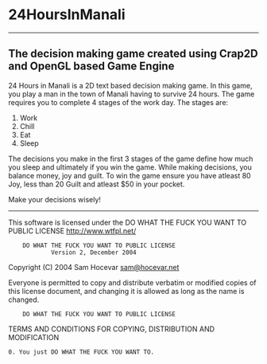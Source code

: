 # 24HoursInManali
--------------------------------------------------------------------------------------------------------------------
The decision making game created using Crap2D and OpenGL based Game Engine
--------------------------------------------------------------------------------------------------------------------

24 Hours in Manali is a 2D text based decision making game. In this game, you play a man in the town of Manali having to survive 24 hours. The game requires you to complete 4 stages of the work day. The stages are:

1. Work
2. Chill
3. Eat
4. Sleep

The decisions you make in the first 3 stages of the game define how much you sleep and ultimately if you win the game.
While making decisions, you balance money, joy and guilt. To win the game ensure you have atleast 80 Joy, less than 20 Guilt and atleast $50 in your pocket.

Make your decisions wisely!

--------------------------------------------------------------------------------------------------------------------

This software is licensed under the DO WHAT THE FUCK YOU WANT TO PUBLIC LICENSE http://www.wtfpl.net/

        DO WHAT THE FUCK YOU WANT TO PUBLIC LICENSE
                Version 2, December 2004

Copyright (C) 2004 Sam Hocevar sam@hocevar.net

Everyone is permitted to copy and distribute verbatim or modified copies of this license document, and changing it is allowed as long as the name is changed.

        DO WHAT THE FUCK YOU WANT TO PUBLIC LICENSE

TERMS AND CONDITIONS FOR COPYING, DISTRIBUTION AND MODIFICATION

    0. You just DO WHAT THE FUCK YOU WANT TO.
